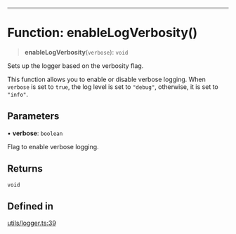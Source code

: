 ***

# Function: enableLogVerbosity()

> **enableLogVerbosity**(`verbose`): `void`

Sets up the logger based on the verbosity flag.

This function allows you to enable or disable verbose logging. When `verbose` is set to `true`, the log level is set to `"debug"`, otherwise, it is set to `"info"`.

## Parameters

• **verbose**: `boolean`

Flag to enable verbose logging.

## Returns

`void`

## Defined in

[utils/logger.ts:39](https://github.com/asifqatar/Snapper/blob/906ddfcaf1558e94a3ec8d6df532b24adee091b6/utils/logger.ts#L39)
